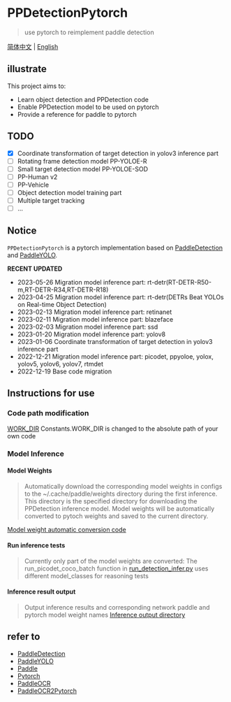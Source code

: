 # PPDetectionPytorch

> use pytorch to reimplement paddle detection

[简体中文](README_cn.md) | [English](README_en.md)

## illustrate
This project aims to:
- Learn object detection and PPDetection code
- Enable PPDetection model to be used on pytorch
- Provide a reference for paddle to pytorch

## TODO
- [x] Coordinate transformation of target detection in yolov3 inference part
- [ ] Rotating frame detection model PP-YOLOE-R
- [ ] Small target detection model PP-YOLOE-SOD
- [ ] PP-Human v2
- [ ] PP-Vehicle
- [ ] Object detection model training part
- [ ] Multiple target tracking
- [ ] ...

## Notice

`PPDetectionPytorch` is a pytorch implementation based on [PaddleDetection](https://github.com/PaddlePaddle/PaddleDetection) and [PaddleYOLO](https://github.com/PaddlePaddle/PaddleYOLO).

**RECENT UPDATED**

- 2023-05-26 Migration model inference part: rt-detr(RT-DETR-R50-m,RT-DETR-R34,RT-DETR-R18)
- 2023-04-25 Migration model inference part: rt-detr(DETRs Beat YOLOs on Real-time Object Detection)
- 2023-02-13 Migration model inference part: retinanet
- 2023-02-11 Migration model inference part: blazeface
- 2023-02-03 Migration model inference part: ssd
- 2023-01-20 Migration model inference part: yolov8
- 2023-01-06 Coordinate transformation of target detection in yolov3 inference part
- 2022-12-21 Migration model inference part: picodet, ppyoloe, yolox, yolov5, yolov6, yolov7, rtmdet
- 2022-12-19 Base code migration

## Instructions for use

### Code path modification

[WORK_DIR](./ppdettorch/utils/constant.py)  Constants.WORK_DIR is changed to the absolute path of your own code

### Model Inference
#### Model Weights
> Automatically download the corresponding model weights in configs to the ~/.cache/paddle/weights directory during the first inference. This directory is the specified directory for downloading the PPDetection inference model.
> Model weights will be automatically converted to pytoch weights and saved to the current directory.

[Model weight automatic conversion code](./ppdettorch/process/transform/convert_paddle_detection_to_torch.py)
#### Run inference tests
> Currently only part of the model weights are converted:
The run_picodet_coco_batch function in [run_detection_infer.py](./tests/process/infer/run_detection_infer.py) uses different model_classes for reasoning tests
>

#### Inference result output
> Output inference results and corresponding network paddle and pytorch model weight names
[Inference output directory](./outputs/models/detection)


## refer to

- [PaddleDetection](https://github.com/PaddlePaddle/PaddleDetection)
- [PaddleYOLO](https://github.com/PaddlePaddle/PaddleYOLO)
- [Paddle](https://github.com/PaddlePaddle)
- [Pytorch](https://pytorch.org/)
- [PaddleOCR](https://github.com/PaddlePaddle/PaddleOCR)
- [PaddleOCR2Pytorch](https://github.com/frotms/PaddleOCR2Pytorch)